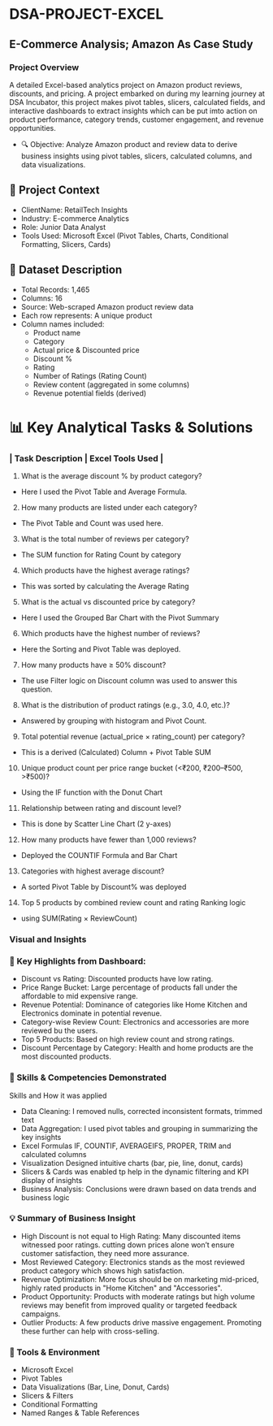 # DSA-PROJECT-EXCEL
## E-Commerce Analysis; Amazon As Case Study

### Project Overview
A detailed Excel-based analytics project on Amazon product reviews, discounts, and pricing. A project embarked on during my learning journey at DSA Incubator, this project makes pivot tables, slicers, calculated fields, and interactive dashboards to extract insights which can be put imto action on product performance, category trends, customer engagement, and revenue opportunities.

-  🔍 Objective: Analyze Amazon product and review data to derive business insights using pivot tables, slicers, calculated columns, and data visualizations.

## 🏢 Project Context
- ClientName: RetailTech Insights
- Industry: E-commerce Analytics
- Role: Junior Data Analyst
- Tools Used: Microsoft Excel (Pivot Tables, Charts, Conditional Formatting, Slicers, Cards)

## 🧾 Dataset Description
- Total Records: 1,465
- Columns: 16
- Source: Web-scraped Amazon product review data
- Each row represents: A unique product
- Column names included:
   - Product name
   - Category
   - Actual price & Discounted price
   - Discount %
   - Rating
   - Number of Ratings (Rating Count)
   - Review content (aggregated in some columns)
   - Revenue potential fields (derived)
# 📊 Key Analytical Tasks & Solutions
### | Task Description | Excel Tools Used |
1. What is the average discount % by product category?
  - Here I used the Pivot Table and Average Formula.
2. How many products are listed under each category?
  - The Pivot Table and Count was used here.
3. What is the total number of reviews per category?
  - The SUM function for Rating Count by category
4.	Which products have the highest average ratings?
  - This was sorted by calculating the Average Rating
5.	What is the actual vs discounted price by category?
  - Here I used the Grouped Bar Chart with the Pivot Summary
6.	Which products have the highest number of reviews?
  - Here the Sorting and Pivot Table was deployed.
7.	How many products have ≥ 50% discount?
  - The use Filter logic on Discount column was used to answer this question.
8.	What is the distribution of product ratings (e.g., 3.0, 4.0, etc.)?
  - Answered by grouping with histogram and Pivot Count.
9.	Total potential revenue (actual_price × rating_count) per category?
  - This is a derived (Calculated) Column + Pivot Table SUM
10.	Unique product count per price range bucket (<₹200, ₹200–₹500, >₹500)?
  - Using the IF function with the Donut Chart
11.	Relationship between rating and discount level?
  - This is done by Scatter Line Chart (2 y-axes)
12.	How many products have fewer than 1,000 reviews?
  - Deployed the COUNTIF Formula and Bar Chart
13.	Categories with highest average discount?
  - A sorted Pivot Table by Discount% was deployed
14.	Top 5 products by combined review count and rating	Ranking logic
  - using SUM(Rating × ReviewCount)

### Visual and Insights




### 🧠 Key Highlights from Dashboard:
- Discount vs Rating: Discounted products have low rating.
- Price Range Bucket: Large percentage of products fall under the affordable to mid expensive range.
- Revenue Potential: Dominance of categories like Home Kitchen and Electronics dominate in potential revenue.
- Category-wise Review Count: Electronics and accessories are more reviewed bu the users.
- Top 5 Products: Based on high review count and strong ratings.
- Discount Percentage by Category: Health and home products are the most discounted products.

### 🧠 Skills & Competencies Demonstrated
Skills and How it was applied
- Data Cleaning: I removed nulls, corrected inconsistent formats, trimmed text
- Data Aggregation: I used pivot tables and grouping in summarizing the key insights
- Excel Formulas	IF, COUNTIF, AVERAGEIFS, PROPER, TRIM and calculated columns
- Visualization Designed intuitive charts (bar, pie, line, donut, cards)
- Slicers & Cards	was enabled tp help in the dynamic filtering and KPI display of insights
- Business Analysis: Conclusions were drawn based on data trends and business logic

### 💡 Summary of Business Insight
- High Discount is not equal to High Rating: Many discounted items witnessed poor ratings. cutting down prices alone won’t ensure customer satisfaction, they need more assurance.
- Most Reviewed Category: Electronics stands as the most reviewed product category which shows high satisfaction.
- Revenue Optimization: More focus should be on marketing mid-priced, highly rated products in "Home Kitchen" and "Accessories".
- Product Opportunity: Products with moderate ratings but high volume reviews may benefit from improved quality or targeted feedback campaigns.
- Outlier Products: A few products drive massive engagement. Promoting these further can help with cross-selling.

### 🔧 Tools & Environment
- Microsoft Excel
- Pivot Tables
- Data Visualizations (Bar, Line, Donut, Cards)
- Slicers & Filters
- Conditional Formatting
- Named Ranges & Table References

